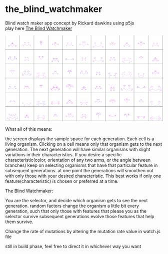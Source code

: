 # the_blind_watchmaker
Blind watch maker app concept by Rickard dawkins using p5js<br>
play here [The Blind Watchmaker](https://cosmoglint.github.io/the_blind_watchmaker/)

![screenshot](./screenshot/shot.png)

What all of this means:

  the screen displays the sample space for each generation. Each cell is a living organism. Clicking on a cell means only that organism gets to the next generation. The next generation will have similar organisms with slight variations in their characteristics. If you desire a specific characteristic(color, orientation of any two arms, or the angle between branches) keep on selecting organisms that have that particular feature in subsequent generations. at one point the generations will smoothen out with only those with your desired characteristic. This best works if only one feature(characteristic) is chosen or preferred at a time.


The Blind Watchmaker:

  You are the selector, and decide which organism gets to see the next generation. random factors change the organism a little bit every generation, such that only those with features that please you as the selector survive subsequent generations evolve those features that help them survive.

  Change the rate of mutations by altering the mutation rate value in watch.js file


still in build phase, feel free to direct it in whichever way you want

